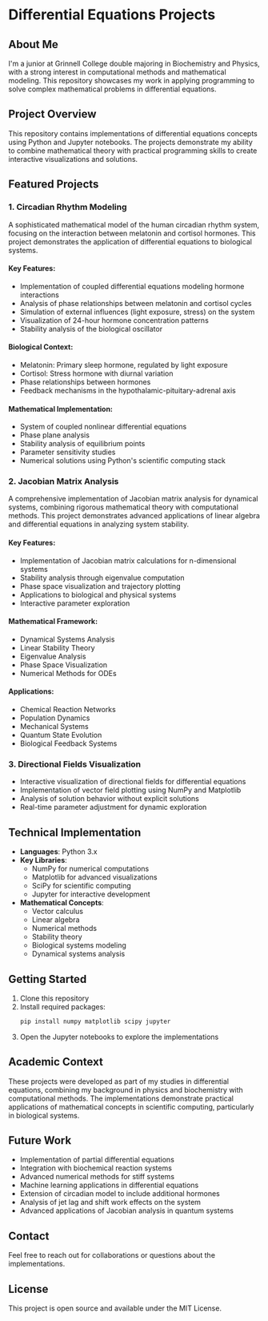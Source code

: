 # Differential Equations Projects

## About Me
I'm a junior at Grinnell College double majoring in Biochemistry and Physics, with a strong interest in computational methods and mathematical modeling. This repository showcases my work in applying programming to solve complex mathematical problems in differential equations.

## Project Overview
This repository contains implementations of differential equations concepts using Python and Jupyter notebooks. The projects demonstrate my ability to combine mathematical theory with practical programming skills to create interactive visualizations and solutions.

## Featured Projects

### 1. Circadian Rhythm Modeling
A sophisticated mathematical model of the human circadian rhythm system, focusing on the interaction between melatonin and cortisol hormones. This project demonstrates the application of differential equations to biological systems.

#### Key Features:
- Implementation of coupled differential equations modeling hormone interactions
- Analysis of phase relationships between melatonin and cortisol cycles
- Simulation of external influences (light exposure, stress) on the system
- Visualization of 24-hour hormone concentration patterns
- Stability analysis of the biological oscillator

#### Biological Context:
- Melatonin: Primary sleep hormone, regulated by light exposure
- Cortisol: Stress hormone with diurnal variation
- Phase relationships between hormones
- Feedback mechanisms in the hypothalamic-pituitary-adrenal axis

#### Mathematical Implementation:
- System of coupled nonlinear differential equations
- Phase plane analysis
- Stability analysis of equilibrium points
- Parameter sensitivity studies
- Numerical solutions using Python's scientific computing stack

### 2. Jacobian Matrix Analysis
A comprehensive implementation of Jacobian matrix analysis for dynamical systems, combining rigorous mathematical theory with computational methods. This project demonstrates advanced applications of linear algebra and differential equations in analyzing system stability.

#### Key Features:
- Implementation of Jacobian matrix calculations for n-dimensional systems
- Stability analysis through eigenvalue computation
- Phase space visualization and trajectory plotting
- Applications to biological and physical systems
- Interactive parameter exploration

#### Mathematical Framework:
- Dynamical Systems Analysis
- Linear Stability Theory
- Eigenvalue Analysis
- Phase Space Visualization
- Numerical Methods for ODEs

#### Applications:
- Chemical Reaction Networks
- Population Dynamics
- Mechanical Systems
- Quantum State Evolution
- Biological Feedback Systems

### 3. Directional Fields Visualization
- Interactive visualization of directional fields for differential equations
- Implementation of vector field plotting using NumPy and Matplotlib
- Analysis of solution behavior without explicit solutions
- Real-time parameter adjustment for dynamic exploration

## Technical Implementation
- **Languages**: Python 3.x
- **Key Libraries**: 
  - NumPy for numerical computations
  - Matplotlib for advanced visualizations
  - SciPy for scientific computing
  - Jupyter for interactive development
- **Mathematical Concepts**:
  - Vector calculus
  - Linear algebra
  - Numerical methods
  - Stability theory
  - Biological systems modeling
  - Dynamical systems analysis

## Getting Started
1. Clone this repository
2. Install required packages:
   ```bash
   pip install numpy matplotlib scipy jupyter
   ```
3. Open the Jupyter notebooks to explore the implementations

## Academic Context
These projects were developed as part of my studies in differential equations, combining my background in physics and biochemistry with computational methods. The implementations demonstrate practical applications of mathematical concepts in scientific computing, particularly in biological systems.

## Future Work
- Implementation of partial differential equations
- Integration with biochemical reaction systems
- Advanced numerical methods for stiff systems
- Machine learning applications in differential equations
- Extension of circadian model to include additional hormones
- Analysis of jet lag and shift work effects on the system
- Advanced applications of Jacobian analysis in quantum systems

## Contact
Feel free to reach out for collaborations or questions about the implementations.

## License
This project is open source and available under the MIT License. 
